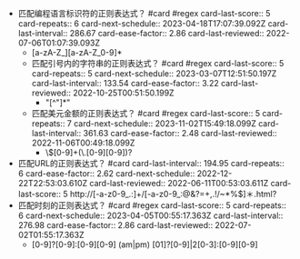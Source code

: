- 匹配编程语言标识符的正则表达式？ #card #regex
  card-last-score:: 5
  card-repeats:: 6
  card-next-schedule:: 2023-04-18T17:07:39.092Z
  card-last-interval:: 286.67
  card-ease-factor:: 2.86
  card-last-reviewed:: 2022-07-06T01:07:39.093Z
	- [a-zA-Z_][a-zA-Z_0-9]*
	- 匹配引号内的字符串的正则表达式？  #card #regex 
	  card-last-score:: 5
	  card-repeats:: 5
	  card-next-schedule:: 2023-03-07T12:51:50.197Z
	  card-last-interval:: 133.54
	  card-ease-factor:: 3.22
	  card-last-reviewed:: 2022-10-25T00:51:50.199Z
		- "[\^"]*"
	- 匹配美元金额的正则表达式？ #card #regex
	  card-last-score:: 5
	  card-repeats:: 7
	  card-next-schedule:: 2023-11-02T15:49:18.099Z
	  card-last-interval:: 361.63
	  card-ease-factor:: 2.48
	  card-last-reviewed:: 2022-11-06T00:49:18.099Z
		- \\$[0-9]+(\\.[0-9][0-9])?
- 匹配URL的正则表达式？ #card
  card-last-interval:: 194.95
  card-repeats:: 6
  card-ease-factor:: 2.62
  card-next-schedule:: 2022-12-22T22:53:03.610Z
  card-last-reviewed:: 2022-06-11T00:53:03.611Z
  card-last-score:: 5
  http://[-a-z0-9_.:]+/[-a-z0-9_:@&?=+,.!/~*%$]＊\.html?
- 匹配时刻的正则表达式？ #card #regex
  card-last-score:: 5
  card-repeats:: 6
  card-next-schedule:: 2023-04-05T00:55:17.363Z
  card-last-interval:: 276.98
  card-ease-factor:: 2.86
  card-last-reviewed:: 2022-07-02T01:55:17.363Z
	- [0-9]?[0-9]:[0-9][0-9] (am|pm)
	  [01]?[0-9]|2[0-3]:[0-9][0-9]